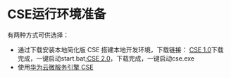 # CSE运行环境准备
  有两种方式可供选择：
  
  * 通过下载安装本地简化版 CSE 搭建本地开发环境，下载链接： [CSE 1.0](https://support.huaweicloud.com/devg-servicestage/ss-devg-0034.html)下载完成，一键启动start.bat;[CSE 2.0](https://support.huaweicloud.com/devg-cse/cse_devg_0036.html)，下载完成，一键启动cse.exe 
  * 使用[华为云微服务引擎 CSE ](https://support.huaweicloud.com/qs-cse/cse_qs_0002.html) 



